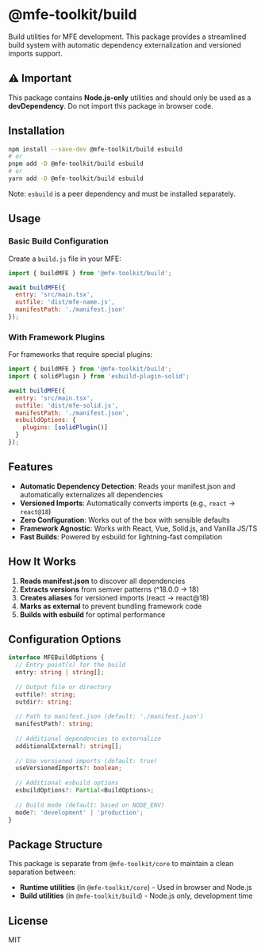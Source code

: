 # @mfe-toolkit/build

Build utilities for MFE development. This package provides a streamlined build system with automatic dependency externalization and versioned imports support.

## ⚠️ Important

This package contains **Node.js-only** utilities and should only be used as a **devDependency**. Do not import this package in browser code.

## Installation

```bash
npm install --save-dev @mfe-toolkit/build esbuild
# or
pnpm add -D @mfe-toolkit/build esbuild
# or
yarn add -D @mfe-toolkit/build esbuild
```

Note: `esbuild` is a peer dependency and must be installed separately.

## Usage

### Basic Build Configuration

Create a `build.js` file in your MFE:

```javascript
import { buildMFE } from '@mfe-toolkit/build';

await buildMFE({
  entry: 'src/main.tsx',
  outfile: 'dist/mfe-name.js',
  manifestPath: './manifest.json'
});
```

### With Framework Plugins

For frameworks that require special plugins:

```javascript
import { buildMFE } from '@mfe-toolkit/build';
import { solidPlugin } from 'esbuild-plugin-solid';

await buildMFE({
  entry: 'src/main.tsx',
  outfile: 'dist/mfe-solid.js',
  manifestPath: './manifest.json',
  esbuildOptions: {
    plugins: [solidPlugin()]
  }
});
```

## Features

- **Automatic Dependency Detection**: Reads your manifest.json and automatically externalizes all dependencies
- **Versioned Imports**: Automatically converts imports (e.g., `react` → `react@18`)
- **Zero Configuration**: Works out of the box with sensible defaults
- **Framework Agnostic**: Works with React, Vue, Solid.js, and Vanilla JS/TS
- **Fast Builds**: Powered by esbuild for lightning-fast compilation

## How It Works

1. **Reads manifest.json** to discover all dependencies
2. **Extracts versions** from semver patterns (^18.0.0 → 18)
3. **Creates aliases** for versioned imports (react → react@18)
4. **Marks as external** to prevent bundling framework code
5. **Builds with esbuild** for optimal performance

## Configuration Options

```typescript
interface MFEBuildOptions {
  // Entry point(s) for the build
  entry: string | string[];
  
  // Output file or directory
  outfile?: string;
  outdir?: string;
  
  // Path to manifest.json (default: './manifest.json')
  manifestPath?: string;
  
  // Additional dependencies to externalize
  additionalExternal?: string[];
  
  // Use versioned imports (default: true)
  useVersionedImports?: boolean;
  
  // Additional esbuild options
  esbuildOptions?: Partial<BuildOptions>;
  
  // Build mode (default: based on NODE_ENV)
  mode?: 'development' | 'production';
}
```

## Package Structure

This package is separate from `@mfe-toolkit/core` to maintain a clean separation between:
- **Runtime utilities** (in `@mfe-toolkit/core`) - Used in browser and Node.js
- **Build utilities** (in `@mfe-toolkit/build`) - Node.js only, development time

## License

MIT